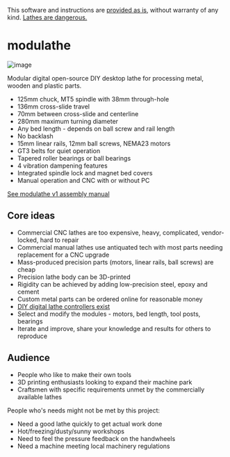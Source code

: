 This software and instructions are [provided as is](LICENSE), without warranty of any kind. [Lathes are dangerous.](https://www.worksafe.vic.gov.au/safe-use-metal-turning-lathes)

# modulathe

![image](https://github.com/user-attachments/assets/865b4746-161d-4c95-9fc8-a569a91396af)

Modular digital open-source DIY desktop lathe for processing metal, wooden and plastic parts.

- 125mm chuck, MT5 spindle with 38mm through-hole
- 136mm cross-slide travel
- 70mm between cross-slide and centerline
- 280mm maximum turning diameter
- Any bed length - depends on ball screw and rail length
- No backlash
- 15mm linear rails, 12mm ball screws, NEMA23 motors
- GT3 belts for quiet operation
- Tapered roller bearings or ball bearings
- 4 vibration dampening features
- Integrated spindle lock and magnet bed covers
- Manual operation and CNC with or without PC

[See modulathe v1 assembly manual](v1/README.md)

## Core ideas

- Commercial CNC lathes are too expensive, heavy, complicated, vendor-locked, hard to repair
- Commercial manual lathes use antiquated tech with most parts needing replacement for a CNC upgrade
- Mass-produced precision parts (motors, linear rails, ball screws) are cheap
- Precision lathe body can be 3D-printed
- Rigidity can be achieved by adding low-precision steel, epoxy and cement
- Custom metal parts can be ordered online for reasonable money
- [DIY digital lathe controllers exist](https://github.com/kachurovskiy/nanoels)
- Select and modify the modules - motors, bed length, tool posts, bearings
- Iterate and improve, share your knowledge and results for others to reproduce

## Audience

- People who like to make their own tools
- 3D printing enthusiasts looking to expand their machine park
- Craftsmen with specific requirements unmet by the commercially available lathes

People who's needs might not be met by this project:

- Need a good lathe quickly to get actual work done
- Hot/freezing/dusty/sunny workshops
- Need to feel the pressure feedback on the handwheels
- Need a machine meeting local machinery regulations
